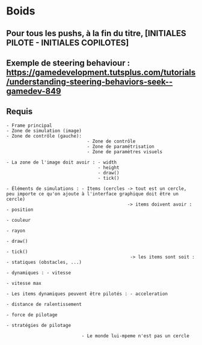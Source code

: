 # Boids

## Pour tous les pushs, à la fin du titre, [INITIALES PILOTE - INITIALES COPILOTES]

## Exemple de steering behaviour : https://gamedevelopment.tutsplus.com/tutorials/understanding-steering-behaviors-seek--gamedev-849

##  Requis ###
    - Frame principal
    - Zone de simulation (image)
    - Zone de contrôle (gauche):
                                  - Zone de contrôle
                                  - Zone de paramétrisation
                                  - Zone de paramètres visuels 
                                  
    - La zone de l'image doit avoir : - width
                                      - height
                                      - draw()
                                      - tick()
                                      
    - Éléments de simulations : - Items (cercles -> tout est un cercle, peu importe ce qu'on ajoute à l'interface graphique doit être un cercle)
                                                 -> items doivent avoir : - position
                                                                          - couleur
                                                                          - rayon
                                                                          - draw()
                                                                          - tick()
                                                  -> les items sont soit : - statiques (obstacles, ...)
                                                                           - dynamiques : - vitesse
                                                                                          - vitesse max
                                                                            - Les items dynamiques peuvent être pilotés : - acceleration
                                                                                                                          - distance de ralentissement
                                                                                                                          - force de pilotage 
                                                                                                                          - stratégies de pilotage  
                                                                                                              
                                - Le monde lui-mpeme n'est pas un cercle
